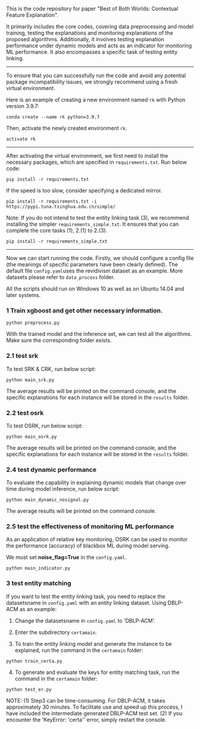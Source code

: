 This is the code repository for paper "Best of Both Worlds: Contextual Feature Explanation".

It primarily includes the core codes, covering data preprocessing and model training, testing the explanations and monitoring explanations of the proposed algorithms. Additionally, it involves testing explanation performance under dynamic models and acts as an indicator for monitoring ML performance. It also encompasses a specific task of testing entity linking. 
___

To ensure that you can successfully run the code and avoid any potential package incompatibility issues, we strongly recommend using a fresh virtual environment.

Here is an example of creating a new environment named `rk` with Python version 3.9.7:

```
conda create --name rk python=3.9.7
```

Then, activate the newly created environment `rk`.

```
activate rk
```

___

After activating the virtual environment, we first need to install the necessary packages, which are specified in `requirements.txt`. Run below code:

```
pip install -r requirements.txt
```

If the speed is too slow, consider specifying a dedicated mirror.
```
pip install -r requirements.txt -i https://pypi.tuna.tsinghua.edu.cn/simple/
```

Note: If you do not intend to test the entity linking task (3), we recommend installing the simpler `requirements_simple.txt`. It ensures that you can complete the core tasks (1), 2.(1) to 2.(3).
```
pip install -r requirements_simple.txt
```

___

Now we can start running the code. Firstly, we should configure a config file (the meanings of specific parameters have been clearly defined). The default file `config.yaml`uses the revidivism dataset as an example. More datasets please refer to `data_process` folder.

All the scripts should run on Windows 10 as well as on Ubuntu 14.04 and later systems.

### 1 Train xgboost and get other necessary information.

```
python preprocess.py
```

With the trained model and the inference set, we can test all the algorithms. Make sure the corresponding folder exists.

### 2.1 test srk

To test SRK & CRK, run below script:

```
python main_srk.py
```

The average results will be printed on the command console, and the specific explanations for each instance will be stored in the `results` folder.

### 2.2 test osrk

To test OSRK, run below script:

```
python main_osrk.py
```

The average results will be printed on the command console, and the specific explanations for each instance will be stored in the `results` folder.


### 2.4 test dynamic performance

To evaluate the capability in explaining dynamic models that change over time during model inference, run below script:

```
python main_dynamic_nosignal.py
```

The average results will be printed on the command console.

### 2.5 test the effectiveness of monitoring ML performance

As an application of relative key monitoring, OSRK can be used to monitor the performance (accuracy) of blackbox ML during model serving. 

We must set **noise_flag=True** in the `config.yaml`.

```
python main_indicator.py
```

### 3 test entity matching

If you want to test the entity linking task, you need to replace the datasetsname in `config.yaml` with an entity linking dataset. Using DBLP-ACM as an example:

1. Change the datasetsname in `config.yaml` to 'DBLP-ACM'.

2. Enter the subdirectory `certamain`. 

3. To train the entity linking model and generate the instance to be explained, run the command in the `certamain` folder:
```
python train_certa.py
```

4. To generate and evaluate the keys for entity matching task, run the command in the `certamain` folder:
```
python test_er.py
```

NOTE: (1) Step3 can be time-consuming. For DBLP-ACM, it takes approximately 30 minutes. To facilitate use and speed up this process, I have included the intermediate generated DBLP-ACM test set.
(2) If you encounter the 'KeyError: 'certa'' error, simply restart the console.


